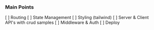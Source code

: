 ### Main Points
[ ] Routing
[ ] State Management
[ ] Styling (tailwind)
[ ] Server & Client API's with crud samples
[ ] Middleware & Auth
[ ] Deploy